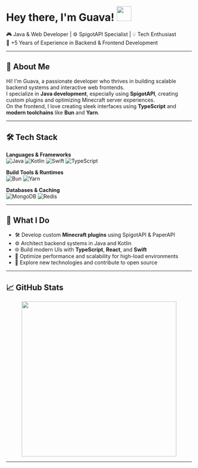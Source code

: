 # Hey there, I'm Guava! <img height="40" src="https://raw.githubusercontent.com/innng/innng/master/assets/kyubey.gif"/>

🎮 Java & Web Developer | ⚙️ SpigotAPI Specialist | 💡 Tech Enthusiast  
💼 +5 Years of Experience in Backend & Frontend Development  

---

## 🧠 About Me

Hi! I'm Guava, a passionate developer who thrives in building scalable backend systems and interactive web frontends.  
I specialize in **Java development**, especially using **SpigotAPI**, creating custom plugins and optimizing Minecraft server experiences.  
On the frontend, I love creating sleek interfaces using **TypeScript** and **modern toolchains** like **Bun** and **Yarn**.

---

## 🛠️ Tech Stack

**Languages & Frameworks**  
![Java](https://img.shields.io/badge/java-%23ED8B00.svg?style=for-the-badge&logo=openjdk&logoColor=white) 
![Kotlin](https://img.shields.io/badge/kotlin-%237F52FF.svg?style=for-the-badge&logo=kotlin&logoColor=white) 
![Swift](https://img.shields.io/badge/swift-F54A2A?style=for-the-badge&logo=swift&logoColor=white) 
![TypeScript](https://img.shields.io/badge/typescript-%23007ACC.svg?style=for-the-badge&logo=typescript&logoColor=white) 

**Build Tools & Runtimes**  
![Bun](https://img.shields.io/badge/Bun-%23000000.svg?style=for-the-badge&logo=bun&logoColor=white) 
![Yarn](https://img.shields.io/badge/yarn-%232C8EBB.svg?style=for-the-badge&logo=yarn&logoColor=white) 

**Databases & Caching**  
![MongoDB](https://img.shields.io/badge/MongoDB-%234ea94b.svg?style=for-the-badge&logo=mongodb&logoColor=white) 
![Redis](https://img.shields.io/badge/redis-%23DD0031.svg?style=for-the-badge&logo=redis&logoColor=white)

---

## 🧩 What I Do

- 🛠️ Develop custom **Minecraft plugins** using SpigotAPI & PaperAPI  
- ⚙️ Architect backend systems in Java and Kotlin  
- 🌐 Build modern UIs with **TypeScript**, **React**, and **Swift**  
- 🚀 Optimize performance and scalability for high-load environments  
- 🧪 Explore new technologies and contribute to open source

---

## 📈 GitHub Stats

<p align="center">
  <img src="https://nirzak-streak-stats.vercel.app/?user=GuayabitaDev&theme=dark&hide_border=true" width="420"/>
</p>

---
